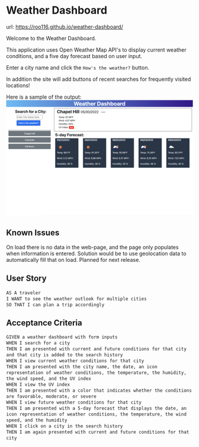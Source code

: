 # Weather Dashboard

url: https://roo116.github.io/weather-dashboard/

Welcome to the Weather Dashboard.

This application uses Open Weather Map API's to display current weather conditions, and a five day forecast based on user input.

Enter a city name and click the `How's the weather?` button.

In addition the site will add buttons of recent searches for frequently visited locations!

Here is a sample of the output:
![](./assets/images/weather-dashboard.png)

## Known Issues

On load there is no data in the web-page, and the page only populates when information is entered. Solution would be to use geolocation data to automatically fill that on load. Planned for next release.

## User Story

```
AS A traveler
I WANT to see the weather outlook for multiple cities
SO THAT I can plan a trip accordingly
```

## Acceptance Criteria

```
GIVEN a weather dashboard with form inputs
WHEN I search for a city
THEN I am presented with current and future conditions for that city and that city is added to the search history
WHEN I view current weather conditions for that city
THEN I am presented with the city name, the date, an icon representation of weather conditions, the temperature, the humidity, the wind speed, and the UV index
WHEN I view the UV index
THEN I am presented with a color that indicates whether the conditions are favorable, moderate, or severe
WHEN I view future weather conditions for that city
THEN I am presented with a 5-day forecast that displays the date, an icon representation of weather conditions, the temperature, the wind speed, and the humidity
WHEN I click on a city in the search history
THEN I am again presented with current and future conditions for that city
```
